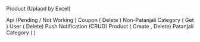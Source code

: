 <!-- Punnet Goyal -->
Product (Uplaod by Excel)

Api (Pending / Not Working )
Coupon ( Delete )
Non-Patanjali  Category ( Get )
User ( Delete)
Push Notification (CRUD)
Product ( Create ,  Delete)
Patanjali Category ( )